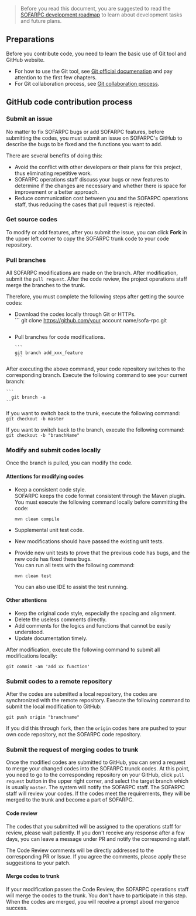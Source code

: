 > Before you read this document, you are suggested to read the [SOFARPC development roadmap](https://github.com/sofastack/sofa-rpc/wiki/RoadMap) to learn about development tasks and future plans.

## Preparations

Before you contribute code, you need to learn the basic use of Git tool and GitHub website.

* For how to use the Git tool, see [Git official documenation](http://git-scm.com/book/zh/v1) and pay attention to the first few chapters.
* For Git collaboration process, see [Git collaboration process](http://www.ruanyifeng.com/blog/2015/12/git-workflow.html).

## GitHub code contribution process

### Submit an issue

No matter to fix SOFARPC bugs or add SOFARPC features, before submitting the codes, you must submit an issue on SOFARPC's GitHub to describe the bugs to be fixed and the functions you want to add.

There are several benefits of doing this:

* Avoid the conflict with other developers or their plans for this project, thus eliminating repetitive work.
* SOFARPC operations staff discuss your bugs or new features to determine if the changes are necessary and whether there is space for improvement or a better approach.
* Reduce communication cost between you and the SOFARPC operations staff, thus reducing the cases that pull request is rejected.


### Get source codes

To modify or add features, after you submit the issue, you can click **Fork** in the upper left corner to copy the SOFARPC trunk code to your code repository.

### Pull branches

All SOFARPC modifications are made on the branch. After modification, submit the `pull request`. After the code review, the project operations staff merge the branches to the trunk.

Therefore, you must complete the following steps after getting the source codes:

* Download the codes locally through Git or HTTPs.<br> 
	  ```
	  git clone https://github.com/your account name/sofa-rpc.git
  ```

* Pull branches for code modifications.<br> 

	  ```
	  git branch add_xxx_feature
	  ```

After executing the above command, your code repository switches to the corresponding branch. Execute the following command to see your current branch:<br>

 
	```
	  git branch -a
	```
	
If you want to switch back to the trunk, execute the following command:<br>
	  ```
	  git checkout -b master
	  ```
	
If you want to switch back to the branch, execute the following command:<br>
	```
	  git checkout -b "branchName"
	 ```


### Modify and submit codes locally

Once the branch is pulled, you can modify the code.


#### Attentions for modifying codes

* Keep a consistent code style.<br>
SOFARPC keeps the code format consistent through the Maven plugin. You must execute the following command locally before committing the code:
  
  ```plain
  mvn clean compile
  ```

* Supplemental unit test code.
* New modifications should have passed the existing unit tests.
* Provide new unit tests to prove that the previous code has bugs, and the new code has fixed these bugs.<br>
You can run all tests with the following command:
  ```
  mvn clean test
  ```

	You can also use IDE to assist the test running.

#### Other attentions

* Keep the original code style, especially the spacing and alignment.
* Delete the useless comments directly.
* Add comments for the logics and functions that cannot be easily understood.
* Update documentation timely.

After modification, execute the following command to submit all modifications locally:<br>
  
  ```
  git commit -am 'add xx function'
  ```

### Submit codes to a remote repository

After the codes are submitted a local repository, the codes are synchronized with the remote repository. Execute the following command to submit the local modification to GitHub:

```
git push origin "branchname"
```

If you did this through `fork`, then the `origin` codes here are pushed to your own code repository, not the SOFARPC code repository.

### Submit the request of merging codes to trunk 

Once the modified codes are submitted to GitHub, you can send a request to merge your changed codes into the SOFARPC trunck codes. At this point, you need to go to the corresponding repository on your GitHub, click `pull request` button in the upper right corner, and select the target branch which is usually `master`. The system will notify the SOFARPC staff. The SOFARPC staff will review your codes. If the codes meet the requirements, they will be merged to the trunk and become a part of SOFARPC.

#### Code review

The codes that you submitted will be assigned to the operations staff for review, please wait patiently. If you don't receive any response after a few days, you can leave a message under PR and notify the corresponding staff.

The Code Review comments will be directly addressed to the corresponding PR or Issue. If you agree the comments, please apply these suggestions to your patch.

#### Merge codes to trunk

If your modification passes the Code Review, the SOFARPC operations staff will merge the codes to the trunk. You don't have to participate in this step. When the codes are merged, you will receive a prompt about mergence success.
